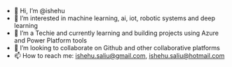 - 👋 Hi, I’m @ishehu
- 👀 I’m interested in machine learning, ai, iot, robotic systems and deep learning
- 🌱 I’m a Techie and currently learning and building projects using Azure and Power Platform tools
- 💞️ I’m looking to collaborate on Github and other collaborative platforms
- 📫 How to reach me: ishehu.saliu@gmail.com, ishehu.saliu@hotmail.com

<!---
ishehu/ishehu is a ✨ special ✨ repository because its `README.md` (this file) appears on your GitHub profile.
You can click the Preview link to take a look at your changes.
--->
